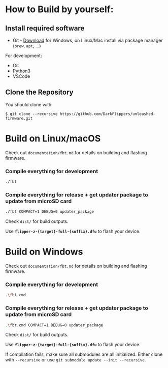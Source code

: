 
# How to Build by yourself:

## Install required software

- Git - [Download](https://git-scm.com/downloads) for Windows, on Linux/Mac install via package manager (`brew`, `apt`, ...)

For development:
- Git
- Python3
- VSCode

## Clone the Repository

You should clone with 
```shell
$ git clone --recursive https://github.com/DarkFlippers/unleashed-firmware.git
```

# Build on Linux/macOS

Check out `documentation/fbt.md` for details on building and flashing firmware. 

### Compile everything for development

```sh
./fbt
```

### Compile everything for release + get updater package to update from microSD card

```sh
./fbt COMPACT=1 DEBUG=0 updater_package
```

Check `dist/` for build outputs.

Use **`flipper-z-{target}-full-{suffix}.dfu`** to flash your device.


# Build on Windows

Check out `documentation/fbt.md` for details on building and flashing firmware. 

### Compile everything for development

```sh
.\fbt.cmd
```

### Compile everything for release + get updater package to update from microSD card

```sh
.\fbt.cmd COMPACT=1 DEBUG=0 updater_package
```

Check `dist/` for build outputs.

Use **`flipper-z-{target}-full-{suffix}.dfu`** to flash your device.



If compilation fails, make sure all submodules are all initialized. Either clone with `--recursive` or use `git submodule update --init --recursive`.

